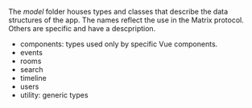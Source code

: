 The _model_ folder houses types and classes that describe the data structures of the app. The names reflect the use in the Matrix protocol. Others are specific and have a descpription.

- components: types used only by specific Vue components.
- events
- rooms
- search
- timeline
- users
- utility: generic types
